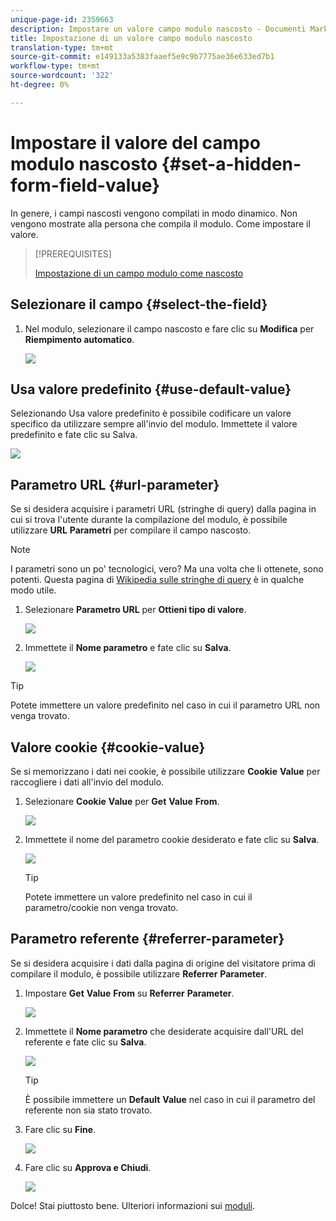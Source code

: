 ```yaml
---
unique-page-id: 2359663
description: Impostare un valore campo modulo nascosto - Documenti Marketo - Documentazione prodotto
title: Impostazione di un valore campo modulo nascosto
translation-type: tm+mt
source-git-commit: e149133a5383faaef5e9c9b7775ae36e633ed7b1
workflow-type: tm+mt
source-wordcount: '322'
ht-degree: 0%

---
```



# Impostare il valore del campo modulo nascosto {#set-a-hidden-form-field-value}

In genere, i campi nascosti vengono compilati in modo dinamico. Non vengono mostrate alla persona che compila il modulo. Come impostare il valore.

>[!PREREQUISITES]
>
>[Impostazione di un campo modulo come nascosto](set-a-form-field-as-hidden.md)

## Selezionare il campo {#select-the-field}

1. Nel modulo, selezionare il campo nascosto e fare clic su **Modifica** per **Riempimento automatico**.

   ![](assets/autofill.png)

## Usa valore predefinito {#use-default-value}

Selezionando Usa valore predefinito è possibile codificare un valore specifico da utilizzare sempre all&#39;invio del modulo. Immettete il valore predefinito e fate clic su Salva.

![](assets/image2014-9-15-13-3a5-3a27.png)

## Parametro URL {#url-parameter}

Se si desidera acquisire i parametri URL (stringhe di query) dalla pagina in cui si trova l&#39;utente durante la compilazione del modulo, è possibile utilizzare **URL** **Parametri** per compilare il campo nascosto.

>[!NOTE]
>
>I parametri sono un po&#39; tecnologici, vero? Ma una volta che li ottenete, sono potenti. Questa pagina di [Wikipedia sulle stringhe di query](http://en.wikipedia.org/wiki/Query_string) è in qualche modo utile.

1. Selezionare **Parametro URL** per **Ottieni tipo di valore**.

   ![](assets/image2014-9-15-13-3a6-3a48.png)

1. Immettete il **Nome parametro** e fate clic su **Salva**.

   ![](assets/image2014-9-15-13-3a7-3a35.png)

>[!TIP]
>
>Potete immettere un valore predefinito nel caso in cui il parametro URL non venga trovato.

## Valore cookie {#cookie-value}

Se si memorizzano i dati nei cookie, è possibile utilizzare **Cookie** **Value** per raccogliere i dati all&#39;invio del modulo.

1. Selezionare **Cookie** **Value** per **Get** **Value** **From**.

   ![](assets/image2014-9-15-13-3a8-3a21.png)

1. Immettete il nome del parametro cookie desiderato e fate clic su **Salva**.

   ![](assets/image2014-9-15-13-3a8-3a43.png)

   >[!TIP]
   >
   >Potete immettere un valore predefinito nel caso in cui il parametro/cookie non venga trovato.

## Parametro referente {#referrer-parameter}

Se si desidera acquisire i dati dalla pagina di origine del visitatore prima di compilare il modulo, è possibile utilizzare **Referrer** **Parameter**.

1. Impostare **Get** **Value** **From** su **Referrer** **Parameter**.

   ![](assets/image2014-9-15-13-3a9-3a31.png)

1. Immettete il **Nome parametro** che desiderate acquisire dall&#39;URL del referente e fate clic su **Salva**.

   ![](assets/image2014-9-15-13-3a9-3a56.png)

   >[!TIP]
   >
   >È possibile immettere un **Default** **Value** nel caso in cui il parametro del referente non sia stato trovato.

1. Fare clic su **Fine**.

   ![](assets/image2014-9-15-13-3a10-3a26.png)

1. Fare clic su **Approva e Chiudi**.

   ![](assets/image2014-9-15-13-3a10-3a43.png)

Dolce! Stai piuttosto bene. Ulteriori informazioni sui [moduli](http://docs.marketo.com/display/docs/forms).
